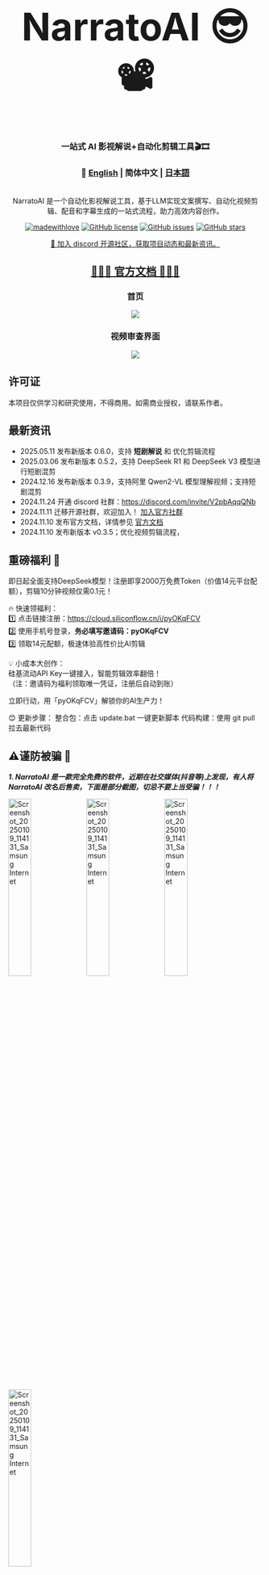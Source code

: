 
<div align="center">
<h1 align="center" style="font-size: 2cm;"> NarratoAI 😎📽️ </h1>
<h3 align="center">一站式 AI 影视解说+自动化剪辑工具🎬🎞️ </h3>


<h3>📖 <a href="README-en.md">English</a> | 简体中文 | <a href="README-ja.md">日本語</a> </h3>
<div align="center">

[//]: # (  <a href="https://trendshift.io/repositories/8731" target="_blank"><img src="https://trendshift.io/api/badge/repositories/8731" alt="harry0703%2FNarratoAI | Trendshift" style="width: 250px; height: 55px;" width="250" height="55"/></a>)
</div>
<br>
NarratoAI 是一个自动化影视解说工具，基于LLM实现文案撰写、自动化视频剪辑、配音和字幕生成的一站式流程，助力高效内容创作。
<br>

[![madewithlove](https://img.shields.io/badge/made_with-%E2%9D%A4-red?style=for-the-badge&labelColor=orange)](https://github.com/linyqh/NarratoAI)
[![GitHub license](https://img.shields.io/github/license/linyqh/NarratoAI?style=for-the-badge)](https://github.com/linyqh/NarratoAI/blob/main/LICENSE)
[![GitHub issues](https://img.shields.io/github/issues/linyqh/NarratoAI?style=for-the-badge)](https://github.com/linyqh/NarratoAI/issues)
[![GitHub stars](https://img.shields.io/github/stars/linyqh/NarratoAI?style=for-the-badge)](https://github.com/linyqh/NarratoAI/stargazers)

<a href="https://discord.com/invite/V2pbAqqQNb" target="_blank">💬 加入 discord 开源社区，获取项目动态和最新资讯。</a>

<h2><a href="https://p9mf6rjv3c.feishu.cn/wiki/SP8swLLZki5WRWkhuFvc2CyInDg?from=from_copylink" target="_blank">🎉🎉🎉 官方文档 🎉🎉🎉</a> </h2>
<h3>首页</h3>

![](docs/index-zh.png)

<h3>视频审查界面</h3>

![](docs/check-zh.png)

</div>

## 许可证
本项目仅供学习和研究使用，不得商用。如需商业授权，请联系作者。

## 最新资讯
- 2025.05.11 发布新版本 0.6.0，支持 **短剧解说** 和 优化剪辑流程
- 2025.03.06 发布新版本 0.5.2，支持 DeepSeek R1 和 DeepSeek V3 模型进行短剧混剪
- 2024.12.16 发布新版本 0.3.9，支持阿里 Qwen2-VL 模型理解视频；支持短剧混剪
- 2024.11.24 开通 discord 社群：https://discord.com/invite/V2pbAqqQNb
- 2024.11.11 迁移开源社群，欢迎加入！ [加入官方社群](https://github.com/linyqh/NarratoAI/wiki)
- 2024.11.10 发布官方文档，详情参见 [官方文档](https://p9mf6rjv3c.feishu.cn/wiki/SP8swLLZki5WRWkhuFvc2CyInDg)
- 2024.11.10 发布新版本 v0.3.5；优化视频剪辑流程，

## 重磅福利 🎉
即日起全面支持DeepSeek模型！注册即享2000万免费Token（价值14元平台配额），剪辑10分钟视频仅需0.1元！  

🔥 快速领福利：  
1️⃣ 点击链接注册：https://cloud.siliconflow.cn/i/pyOKqFCV  
2️⃣ 使用手机号登录，**务必填写邀请码：pyOKqFCV**  
3️⃣ 领取14元配额，极速体验高性价比AI剪辑  

💡 小成本大创作：  
硅基流动API Key一键接入，智能剪辑效率翻倍！  
（注：邀请码为福利领取唯一凭证，注册后自动到账）  

立即行动，用「pyOKqFCV」解锁你的AI生产力！

😊 更新步骤：
整合包：点击 update.bat 一键更新脚本
代码构建：使用 git pull 拉去最新代码

## ⚠️谨防被骗 📢

_**1. NarratoAI 是一款完全免费的软件，近期在社交媒体(抖音等)上发现，有人将 NarratoAI 改名后售卖，下面是部分截图，切忌不要上当受骗！！！**_

<img src="https://github.com/user-attachments/assets/464b877c-b061-4856-8260-a0ef6fad7e52" alt="Screenshot_20250109_114131_Samsung Internet" style="width:30%; height:auto;">
<img src="https://github.com/user-attachments/assets/9cc0e5e4-bd5b-4655-b5ef-7d9085cdbc50" alt="Screenshot_20250109_114131_Samsung Internet" style="width:30%; height:auto;">
<img src="https://github.com/user-attachments/assets/9d7a6ea9-4bca-42b5-a61e-7e464037930f" alt="Screenshot_20250109_114131_Samsung Internet" style="width:30%; height:auto;">
<img src="https://github.com/user-attachments/assets/09eeb94d-c670-4d7d-ba19-c0468bed3291" alt="Screenshot_20250109_114131_Samsung Internet" style="width:30%; height:auto;">

_**2. 近期在 x (推特) 上发现有人冒充作者在 pump.fun 平台上发行代币！ 这是骗子！！！ 不要被割了韭菜
！！！目前 NarratoAI 没有在 x(推特) 上做任何官方宣传，注意甄别**_

下面是此人 x(推特) 首页截图

<img src="https://github.com/user-attachments/assets/c492ab99-52cd-4ba2-8695-1bd2073ecf12" alt="Screenshot_20250109_114131_Samsung Internet" style="width:30%; height:auto;">

## 未来计划 🥳
- [x] windows 整合包发布
- [x] 优化剧情生成流程，提升生成效果
- [x] 发布 0.3.5 整合包
- [x] 支持阿里 Qwen2-VL 大模型理解视频
- [x] 支持短剧混剪
  - [x] 一键合并素材
  - [x] 一键转录
  - [x] 一键清理缓存
- [ ] 支持导出剪映草稿
- [X] 支持短剧解说
- [ ] 主角人脸匹配
- [ ] 支持根据口播，文案，视频素材自动匹配
- [ ] 支持更多 TTS 引擎
- [ ] ...

## 配置要求 📦

- 建议最低 CPU 4核或以上，内存 8G 或以上，显卡非必须
- Windows 10/11 或 MacOS 11.0 以上系统
- [Python 3.12+](https://www.python.org/downloads/)

## 反馈建议 📢

👏 1. 可以提交 [issue](https://github.com/linyqh/NarratoAI/issues)或者 [pull request](https://github.com/linyqh/NarratoAI/pulls)

💬 2. [加入开源社区交流群](https://github.com/linyqh/NarratoAI/wiki)

📷 3. 关注公众号【NarratoAI助手】，掌握最新资讯

## 参考项目 📚
- https://github.com/FujiwaraChoki/MoneyPrinter
- https://github.com/harry0703/MoneyPrinterTurbo

该项目基于以上项目重构而来，增加了影视解说功能，感谢大佬的开源精神 🥳🥳🥳 

## 请作者喝一杯咖啡 ☕️
<div style="display: flex; justify-content: space-between;">
  <img src="https://github.com/user-attachments/assets/5038ccfb-addf-4db1-9966-99415989fd0c" alt="Image 1" style="width: 350px; height: 350px; margin: auto;"/>
  <img src="https://github.com/user-attachments/assets/07d4fd58-02f0-425c-8b59-2ab94b4f09f8" alt="Image 2" style="width: 350px; height: 350px; margin: auto;"/>
</div>

## 赞助
[![Powered by DartNode](https://dartnode.com/branding/DN-Open-Source-sm.png)](https://dartnode.com "Powered by DartNode - Free VPS for Open Source")

## 许可证 📝

点击查看 [`LICENSE`](LICENSE) 文件

## Star History

[![Star History Chart](https://api.star-history.com/svg?repos=linyqh/NarratoAI&type=Date)](https://star-history.com/#linyqh/NarratoAI&Date)


